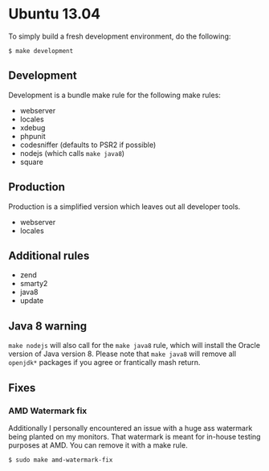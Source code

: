 # Ubuntu 13.04

To simply build a fresh development environment, do the following:

```
$ make development
```

## Development

Development is a bundle make rule for the following make rules:

- webserver
- locales
- xdebug
- phpunit
- codesniffer (defaults to PSR2 if possible)
- nodejs (which calls `make java8`)
- square

## Production

Production is a simplified version which leaves out all developer tools.

- webserver
- locales

## Additional rules

- zend
- smarty2
- java8
- update

## Java 8 warning

`make nodejs` will also call for the `make java8` rule, which will install the Oracle version of Java version 8.
Please note that `make java8` will remove all `openjdk*` packages if you agree or frantically mash return.

## Fixes

### AMD Watermark fix
Additionally I personally encountered an issue with a huge ass watermark being planted on my monitors.
That watermark is meant for in-house testing purposes at AMD. You can remove it with a make rule.

```
$ sudo make amd-watermark-fix
```
